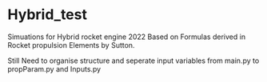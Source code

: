 # Hybrid_test
Simuations for Hybrid rocket engine 2022
Based on Formulas derived in Rocket propulsion Elements by Sutton.

Still Need to organise structure and seperate input variables from main.py to propParam.py and Inputs.py 

